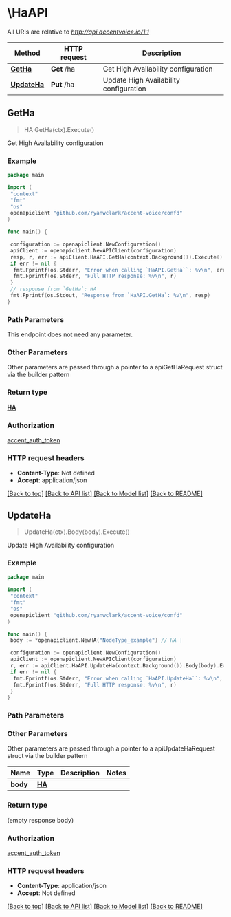 # \HaAPI

All URIs are relative to *<http://api.accentvoice.io/1.1>*

Method | HTTP request | Description
------------- | ------------- | -------------
[**GetHa**](HaAPI.md#GetHa) | **Get** /ha | Get High Availability configuration
[**UpdateHa**](HaAPI.md#UpdateHa) | **Put** /ha | Update High Availability configuration

## GetHa

> HA GetHa(ctx).Execute()

Get High Availability configuration

### Example

```go
package main

import (
 "context"
 "fmt"
 "os"
 openapiclient "github.com/ryanwclark/accent-voice/confd"
)

func main() {

 configuration := openapiclient.NewConfiguration()
 apiClient := openapiclient.NewAPIClient(configuration)
 resp, r, err := apiClient.HaAPI.GetHa(context.Background()).Execute()
 if err != nil {
  fmt.Fprintf(os.Stderr, "Error when calling `HaAPI.GetHa``: %v\n", err)
  fmt.Fprintf(os.Stderr, "Full HTTP response: %v\n", r)
 }
 // response from `GetHa`: HA
 fmt.Fprintf(os.Stdout, "Response from `HaAPI.GetHa`: %v\n", resp)
}
```

### Path Parameters

This endpoint does not need any parameter.

### Other Parameters

Other parameters are passed through a pointer to a apiGetHaRequest struct via the builder pattern

### Return type

[**HA**](HA.md)

### Authorization

[accent_auth_token](../README.md#accent_auth_token)

### HTTP request headers

- **Content-Type**: Not defined
- **Accept**: application/json

[[Back to top]](#) [[Back to API list]](../README.md#documentation-for-api-endpoints)
[[Back to Model list]](../README.md#documentation-for-models)
[[Back to README]](../README.md)

## UpdateHa

> UpdateHa(ctx).Body(body).Execute()

Update High Availability configuration

### Example

```go
package main

import (
 "context"
 "fmt"
 "os"
 openapiclient "github.com/ryanwclark/accent-voice/confd"
)

func main() {
 body := *openapiclient.NewHA("NodeType_example") // HA | 

 configuration := openapiclient.NewConfiguration()
 apiClient := openapiclient.NewAPIClient(configuration)
 r, err := apiClient.HaAPI.UpdateHa(context.Background()).Body(body).Execute()
 if err != nil {
  fmt.Fprintf(os.Stderr, "Error when calling `HaAPI.UpdateHa``: %v\n", err)
  fmt.Fprintf(os.Stderr, "Full HTTP response: %v\n", r)
 }
}
```

### Path Parameters

### Other Parameters

Other parameters are passed through a pointer to a apiUpdateHaRequest struct via the builder pattern

Name | Type | Description  | Notes
------------- | ------------- | ------------- | -------------
 **body** | [**HA**](HA.md) |  |

### Return type

 (empty response body)

### Authorization

[accent_auth_token](../README.md#accent_auth_token)

### HTTP request headers

- **Content-Type**: application/json
- **Accept**: Not defined

[[Back to top]](#) [[Back to API list]](../README.md#documentation-for-api-endpoints)
[[Back to Model list]](../README.md#documentation-for-models)
[[Back to README]](../README.md)
